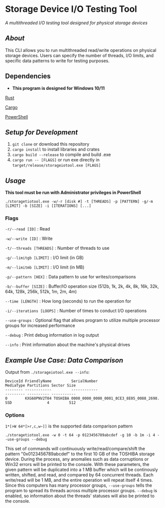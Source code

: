 # Storage Device I/O Testing Tool
_A multithreaded I/O testing tool designed for physical storage devices_

## _About_
This CLI allows you to run multithreaded read/write operations on physical storage devices. Users can specify the number of threads, I/O limits, and specific data patterns to write for testing purposes.

## Dependencies

* **This program is designed for Windows 10/11**

[Rust](https://www.rust-lang.org/tools/install)

[Cargo](https://www.rust-lang.org/tools/install)

[PowerShell](https://docs.microsoft.com/en-us/powershell/scripting/install/installing-powershell?view=powershell-7.2)


## _**Setup for Development**_

1. `git clone` or download this repository
2. `cargo install` to install libraries and crates
3. `cargo build --release` to compile and build .exe
4. `cargo run -- [FLAGS]` or run exe directly in `target/release/storageiotool.exe [FLAGS]`

## _**Usage**_

**This tool must be run with Administrator privileges in PowerShell**

```
./storagetiotool.exe -w/-r [disk #] -t [THREADS] -p [PATTERN] -g/-m [LIMIT] -b [SIZE] -i [ITERATIONS] [...]
```

### Flags

`-r/--read [ID]` : Read

`-w/--write [ID]` : Write

`-t/--threads [THREADS]` : Number of threads to use

`-g/--limitgb [LIMIT]` : I/O limit (in GB)

`-m/--limitmb [LIMIT]` : I/O limit (in MB)

`-p/--pattern [HEX]` : Data pattern to use for writes/comparisons

`-b/--buffer [SIZE]` : Buffer/IO operation size (512b, 1k, 2k, 4k, 8k, 16k, 32k, 64k, 128k, 256k, 512k, 1m, 2m, 4m)

`--time [LENGTH]` : How long (seconds) to run the operation for

`-i/--iterations [LOOPS]` : Number of times to conduct I/O operations 

`--use-groups` : Optional flag that allows program to utilize multiple processor groups for increased performance

`--debug` : Print debug information in log output

`--info` : Print information about the machine's physical drives


## _**Example Use Case: Data Comparison**_

Output from `./storageiotool.exe --info`:

```
DeviceId FriendlyName         SerialNumber                             MediaType Partitions Sector Size
-------- ------------         ------------                             --------- ---------- -----------
0        KXG60PNV2T04 TOSHIBA 0000_0000_0000_0001_8CE3_8E05_0088_2698. SSD                4         512

```

### Options
`1*[>W 64*[>r,c,w~]]` is the supported data comparison pattern

```
./storagetiotool.exe -w 0 -t 64 -p 0123456789abcdef -g 10 -b 1m -i 4 --use-groups --debug
```

This set of commands will continuously write/read/compare/shift the pattern "0x0123456789abcdef" to the first 10 GB of the TOSHIBA storage device. During the process, any anomalies such as data corruptions or Win32 errors will be printed to the console. With these parameters, the given pattern will be duplicated into a 1 MB buffer which will be continously written, shifted, and read, and compared by 64 concurrent threads. Each write/read will be 1 MB, and the entire operation will repeat itself 4 times. Since this computers has many processor groups, `--use-groups` tells the program to spread its threads across multiple processor groups. `--debug` is enabled, so information about the threads' statuses will also be printed to the console.
